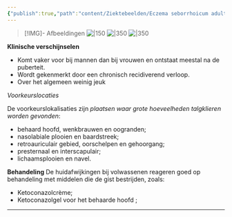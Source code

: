 ```yaml
---
{"publish":true,"path":"content/Ziektebeelden/Eczema seborrhoicum adultorum.md","permalink":"/content/ziektebeelden/eczema-seborrhoicum-adultorum/","title":"Eczema seborrhoicum adultorum","tags":["Dermatologie/Inflammatoire_dermatosen/erythemato-squameuze_dermatosen","Ziektebeeld"]}
---
```




> [!IMG]- Afbeeldingen
> ![|150](https://i.imgur.com/XWJbYo2.png)
> ![|350](https://i.imgur.com/KQyohmg.png)
![|350](https://i.imgur.com/1b0Z4uH.png)


**Klinische verschijnselen**

- Komt vaker voor bij mannen dan bij vrouwen en ontstaat meestal na de puberteit.
- Wordt gekenmerkt door een chronisch recidiverend verloop.
- Over het algemeen weinig jeuk

*Voorkeurslocaties*

De voorkeurslokalisaties zijn *plaatsen waar grote hoeveelheden talgklieren worden gevonden*:

- behaard hoofd, wenkbrauwen en oogranden;
- nasolabiale plooien en baardstreek;
- retroauriculair gebied, oorschelpen en gehoorgang;
- presternaal en interscapulair;
- lichaamsplooien en navel.

**Behandeling**
De huidafwijkingen bij volwassenen reageren goed op behandeling met middelen die de gist bestrijden, zoals:
- Ketoconazolcrème;
- Ketoconazolgel voor het behaarde hoofd ;

---